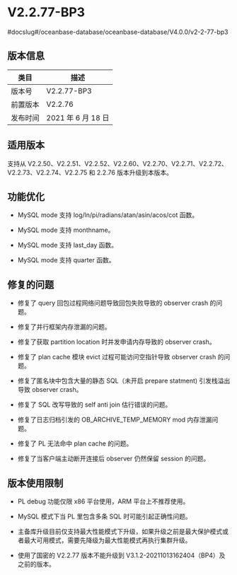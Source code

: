 V2.2.77-BP3 
================================
#docslug#/oceanbase-database/oceanbase-database/V4.0.0/v2-2-77-bp3


版本信息 
-------------------------



|  类目  |       描述        |
|------|-----------------|
| 版本号  | V2.2.77-BP3     |
| 前置版本 | V2.2.76         |
| 发布时间 | 2021 年 6 月 18 日 |



适用版本 
-------------------------

支持从 V2.2.50、V2.2.51、V2.2.52、V2.2.60、V2.2.70、V2.2.71、V2.2.72、V2.2.73、V2.2.74、V2.2.75 和 2.2.76 版本升级到本版本。

功能优化 
-------------------------

* MySQL mode 支持 log/ln/pi/radians/atan/asin/acos/cot 函数。

  

* MySQL mode 支持 monthname。

  

* MySQL mode 支持 last_day 函数。

  

* MySQL mode 支持 quarter 函数。

  




修复的问题 
--------------------------

* 修复了 query 回包过程网络问题导致回包失败导致的 observer crash 的问题。

  

* 修复了并行框架内存泄漏的问题。

  

* 修复了获取 partition location 时并发申请内存导致的 observer crash。

  

* 修复了 plan cache 模块 evict 过程可能访问空指针导致 observer crash 的问题。

  

* 修复了匿名块中包含大量的静态 SQL（未开启 prepare statment) 引发栈溢出导致 observer crash。

  

* 修复了 SQL 改写导致的 self anti join 估行错误的问题。

  

* 修复了日志归档引发的 OB_ARCHIVE_TEMP_MEMORY mod 内存泄漏问题。

  

* 修复了 PL 无法命中 plan cache 的问题。

  

*
  修复了当客户端主动断开连接后 observer 仍然保留 session 的问题。
  




版本使用限制 
---------------------------

* PL debug 功能仅限 x86 平台使用，ARM 平台上不推荐使用。

  

* MySQL 模式下当 PL 里包含多条 SQL 时可能引起正确性问题。

  

* 主备库升级目前仅支持最大性能模式下升级，如果升级之前是最大保护模式或者最大可用模式，需要先降级为最大性能模式再执行集群升级。

  

* 使用了国密的 V2.2.77 版本不能升级到 V3.1.2-20211013162404（BP4）及之前的版本。

  




